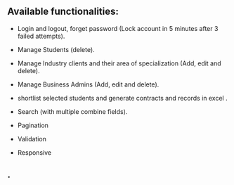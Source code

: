 ## Available functionalities:

+ Login and logout, forget password  (Lock account in 5 minutes after 3 failed attempts).

+ Manage Students (delete).

+ Manage Industry clients and their area of specialization (Add, edit and delete).

+ Manage Business Admins (Add, edit and delete).

+ shortlist selected students and generate contracts and records in excel .

+ Search (with multiple combine fields).

+ Pagination

+ Validation

+ Responsive

## .
